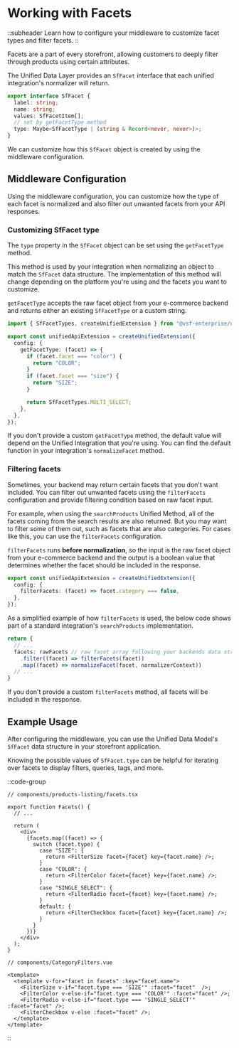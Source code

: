# Working with Facets
::subheader
Learn how to configure your middleware to customize facet types and filter facets.
::

Facets are a part of every storefront, allowing customers to deeply filter through products using certain attributes. 

The Unified Data Layer provides an `SfFacet` interface that each unified integration's normalizer will return. 

```ts
export interface SfFacet {
  label: string;
  name: string;
  values: SfFacetItem[];
  // set by getFacetType method
  type: Maybe<SfFacetType | (string & Record<never, never>)>;
}
```

We can customize how this `SfFacet` object is created by using the middleware configuration.

## Middleware Configuration

Using the middleware configuration, you can customize how the type of each facet is normalized and also filter out unwanted facets from your API responses.

### Customizing SfFacet type

The `type` property in the `SfFacet` object can be set using the `getFacetType` method. 

This method is used by your integration when normalizing an object to match the `SfFacet` data structure. The implementation of this method will change depending on the platform you're using and the facets you want to customize. 

`getFacetType` accepts the raw facet object from your e-commerce backend and returns either an existing `SfFacetType` or a custom string.

<!-- prettier-ignore-start -->
```ts [/integrations/<integration>/unified.ts]
import { SfFacetTypes, createUnifiedExtension } from "@vsf-enterprise/unified-api-<integration>";

export const unifiedApiExtension = createUnifiedExtension({
  config: {
    getFacetType: (facet) => {
      if (facet.facet === "color") {
        return "COLOR";
      }
      if (facet.facet === "size") {
        return "SIZE";
      }

      return SfFacetTypes.MULTI_SELECT;
    },
  },
});
```
<!-- prettier-ignore-end -->

If you don't provide a custom `getFacetType` method, the default value will depend on the Unified Integration that you're using. You can find the default function in your integration's `normalizeFacet` method.

### Filtering facets

Sometimes, your backend may return certain facets that you don't want included. You can filter out unwanted facets using the `filterFacets` configuration and provide filtering condition based on raw facet input.

For example, when using the `searchProducts` Unified Method, all of the facets coming from the search results are also returned. But you may want to filter some of them out, such as facets that are also categories. For cases like this, you can use the `filterFacets` configuration.

`filterFacets` runs **before normalization**, so the input is the raw facet object from your e-commerce backend and the output is a boolean value that determines whether the facet should be included in the response.

<!-- prettier-ignore-start -->
```ts [/integrations/<integration>/unified.ts]
export const unifiedApiExtension = createUnifiedExtension({
  config: {
    filterFacets: (facet) => facet.category === false,
  },
});
```
<!-- prettier-ignore-end -->

As a simplified example of how `filterFacets` is used, the below code shows part of a standard integration's `searchProducts` implementation. 

```ts
return {
  // ...
  facets: rawFacets // raw facet array following your backends data structures
    .filter((facet) => filterFacets(facet))
    .map((facet) => normalizeFacet(facet, normalizerContext))
  // ...
}
```

If you don't provide a custom `filterFacets` method, all facets will be included in the response.

## Example Usage

After configuring the middleware, you can use the Unified Data Model's `SfFacet` data structure in your storefront application.

Knowing the possible values of `SfFacet.type` can be helpful for iterating over facets to display filters, queries, tags, and more.

::code-group

```tsx [Next.js]
// components/products-listing/facets.tsx

export function Facets() {
  // ...

  return (
    <div>
      {facets.map((facet) => {
        switch (facet.type) {
          case "SIZE": {
            return <FilterSize facet={facet} key={facet.name} />;
          }
          case "COLOR": {
            return <FilterColor facet={facet} key={facet.name} />;
          }
          case "SINGLE_SELECT": {
            return <FilterRadio facet={facet} key={facet.name} />;
          }
          default: {
            return <FilterCheckbox facet={facet} key={facet.name} />;
          }
        }
      })}
    </div>
  );
}
```

```vue [Nuxt 3]
// components/CategoryFilters.vue

<template>
  <template v-for="facet in facets" :key="facet.name">
    <FilterSize v-if="facet.type === 'SIZE'" :facet="facet"  />;
    <FilterColor v-else-if="facet.type === 'COLOR'" :facet="facet" />;
    <FilterRadio v-else-if="facet.type === 'SINGLE_SELECT'" :facet="facet" />;
    <FilterCheckbox v-else :facet="facet" />;
  </template>
</template>

```

::
